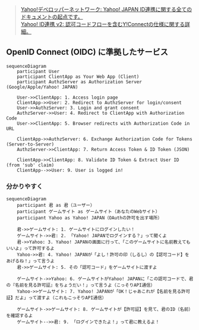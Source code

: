 >[Yahoo!デベロッパーネットワーク: Yahoo! JAPAN ID連携に関する全てのドキュメントの起点です。](https://developer.yahoo.co.jp/)<br>
> [Yahoo! ID連携 v2: 認可コードフローを含むY!Connectの仕様に関する詳細。](https://developer.yahoo.co.jp/yconnect/v2/)

## OpenID Connect (OIDC) に準拠したサービス

```mermaid
sequenceDiagram
    participant User
    participant ClientApp as Your Web App (Client)
    participant AuthzServer as Authorization Server (Google/Apple/Yahoo! JAPAN)
    
    User->>ClientApp: 1. Access login page
    ClientApp->>User: 2. Redirect to AuthzServer for login/consent
    User->>AuthzServer: 3. Login and grant consent
    AuthzServer->>User: 4. Redirect to ClientApp with Authorization Code
    User->>ClientApp: 5. Browser redirects with Authorization Code in URL
    
    ClientApp->>AuthzServer: 6. Exchange Authorization Code for Tokens (Server-to-Server)
    AuthzServer->>ClientApp: 7. Return Access Token & ID Token (JSON)
    
    ClientApp->>ClientApp: 8. Validate ID Token & Extract User ID (from 'sub' claim)
    ClientApp-->>User: 9. User is logged in!
```

### 分かりやすく

```mermaid
sequenceDiagram
    participant 君 as 君（ユーザー）
    participant ゲームサイト as ゲームサイト（あなたのWebサイト）
    participant Yahoo as Yahoo! JAPAN（OAuthの許可を出す場所）
    
    君->>ゲームサイト: 1. ゲームサイトにログインしたい！
    ゲームサイト->>君: 2. 「Yahoo! JAPANでログインする？」って聞くよ
    君->>Yahoo: 3. Yahoo! JAPANの画面に行って、「このゲームサイトに名前教えてもいいよ」って許可するよ
    Yahoo->>君: 4. Yahoo! JAPANが「よし！許可の印（しるし）の【認可コード】をあげるね！」って言うよ
    君->>ゲームサイト: 5. その「認可コード」をゲームサイトに渡すよ
    
    ゲームサイト->>Yahoo: 6. ゲームサイトがYahoo! JAPANに「この認可コードで、君の『名前を見る許可証』をちょうだい！」って言うよ（こっそりAPI通信）
    Yahoo->>ゲームサイト: 7. Yahoo! JAPANが「OK！じゃあこれが【名前を見る許可証】だよ」って渡すよ（これもこっそりAPI通信）
    
    ゲームサイト->>ゲームサイト: 8. ゲームサイトが【許可証】を見て、君のID（名前）を確認するよ
    ゲームサイト-->>君: 9. 「ログインできたよ！」って君に教えるよ！
```
